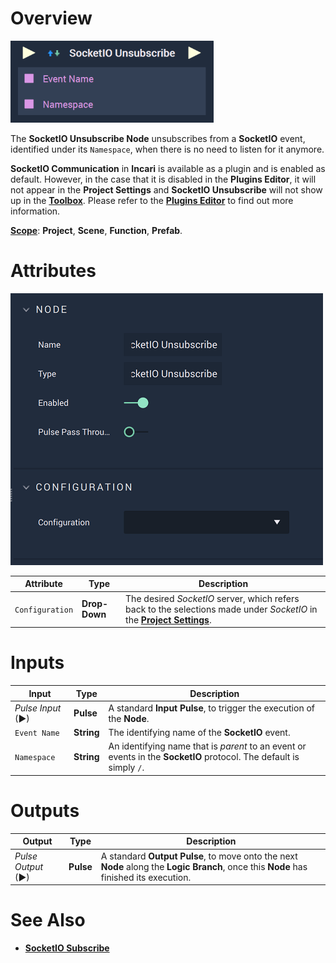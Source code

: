 # Overview

![The SocketIO Unsubscribe Node.](../../../.gitbook/assets/socketiounsubscribe.png)

The **SocketIO Unsubscribe Node** unsubscribes from a **SocketIO** event, identified under its `Namespace`, when there is no need to listen for it anymore.

**SocketIO Communication** in **Incari** is available as a plugin and is enabled as default. However, in the case that it is disabled in the **Plugins Editor**, it will not appear in the **Project Settings** and **SocketIO Unsubscribe** will not show up in the [**Toolbox**](../../overview.md). Please refer to the [**Plugins Editor**](../../../modules/plugins/communication/socketiomanager.md) to find out more information.

[**Scope**](../overview.md#scopes): **Project**, **Scene**, **Function**, **Prefab**.

# Attributes

![The SocketIO Unsubscribe Node Attributes.](../../../.gitbook/assets/socketiounsubscribeattributes.png)

|Attribute|Type|Description|
|---|---|---|
|`Configuration`|**Drop-Down**|The desired _SocketIO_ server, which refers back to the selections made under *SocketIO* in the [**Project Settings**](../../../modules/project-settings/socketio.md).| 

# Inputs

|Input|Type|Description|
|---|---|---|
|*Pulse Input* (►)|**Pulse**|A standard **Input Pulse**, to trigger the execution of the **Node**.|
|`Event Name`|**String**|The identifying name of the **SocketIO** event.|
|`Namespace`|**String**| An identifying name that is *parent* to an event or events in the **SocketIO** protocol. The default is simply `/`.|

# Outputs

|Output|Type|Description|
|---|---|---|
|*Pulse Output* (►)|**Pulse**|A standard **Output Pulse**, to move onto the next **Node** along the **Logic Branch**, once this **Node** has finished its execution.|

# See Also

* [**SocketIO Subscribe**](socketiosubscribe.md)

